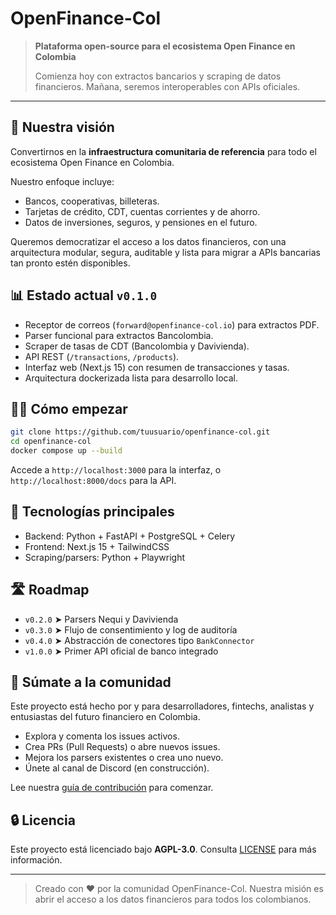 # OpenFinance-Col

> **Plataforma open-source para el ecosistema Open Finance en Colombia**
>
> Comienza hoy con extractos bancarios y scraping de datos financieros. Mañana, seremos interoperables con APIs oficiales.

---

## 🚀 Nuestra visión

Convertirnos en la **infraestructura comunitaria de referencia** para todo el ecosistema Open Finance en Colombia.

Nuestro enfoque incluye:

* Bancos, cooperativas, billeteras.
* Tarjetas de crédito, CDT, cuentas corrientes y de ahorro.
* Datos de inversiones, seguros, y pensiones en el futuro.

Queremos democratizar el acceso a los datos financieros, con una arquitectura modular, segura, auditable y lista para migrar a APIs bancarias tan pronto estén disponibles.

## 📊 Estado actual `v0.1.0`

* Receptor de correos (`forward@openfinance-col.io`) para extractos PDF.
* Parser funcional para extractos Bancolombia.
* Scraper de tasas de CDT (Bancolombia y Davivienda).
* API REST (`/transactions`, `/products`).
* Interfaz web (Next.js 15) con resumen de transacciones y tasas.
* Arquitectura dockerizada lista para desarrollo local.

## 👩‍💻 Cómo empezar

```bash
git clone https://github.com/tuusuario/openfinance-col.git
cd openfinance-col
docker compose up --build
```

Accede a `http://localhost:3000` para la interfaz, o `http://localhost:8000/docs` para la API.

## 🧱 Tecnologías principales

* Backend: Python + FastAPI + PostgreSQL + Celery
* Frontend: Next.js 15 + TailwindCSS
* Scraping/parsers: Python + Playwright

## 🛣️ Roadmap

* `v0.2.0` ➤ Parsers Nequi y Davivienda
* `v0.3.0` ➤ Flujo de consentimiento y log de auditoría
* `v0.4.0` ➤ Abstracción de conectores tipo `BankConnector`
* `v1.0.0` ➤ Primer API oficial de banco integrado

## 🙌 Súmate a la comunidad

Este proyecto está hecho por y para desarrolladores, fintechs, analistas y entusiastas del futuro financiero en Colombia.

* Explora y comenta los issues activos.
* Crea PRs (Pull Requests) o abre nuevos issues.
* Mejora los parsers existentes o crea uno nuevo.
* Únete al canal de Discord (en construcción).

Lee nuestra [guía de contribución](./CONTRIBUTING.md) para comenzar.

## 🔒 Licencia

Este proyecto está licenciado bajo **AGPL-3.0**. Consulta [LICENSE](./LICENSE) para más información.

---

> Creado con ❤️ por la comunidad OpenFinance-Col. Nuestra misión es abrir el acceso a los datos financieros para todos los colombianos.
